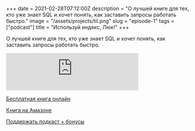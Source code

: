 +++
date = 2021-02-28T07:12:00Z
description = "О лучшей книге для тех, кто уже знает SQL и хочет понять, как заставить запросы работать быстро."
image = "/assets/projects/til.png"
slug = "episode-1"
tags = ["podcast"]
title = "Используй индекс, Люк!"
+++

О лучшей книге для тех, кто уже знает SQL и хочет понять, как заставить запросы работать быстро.

<iframe src="https://anchor.fm/nalgeon/embed/episodes/ep-er7biv" height="102px" width="360px" frameborder="0" scrolling="no"></iframe>

[Бесплатная книга онлайн](https://use-the-index-luke.com/)

[Книга на Амазоне](https://www.amazon.com/dp/3950307826/)

[Поддержать подкаст + бонусы](https://www.patreon.com/nalgeon)



